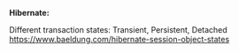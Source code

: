 **Hibernate:**

Different transaction states:
Transient, Persistent, Detached
https://www.baeldung.com/hibernate-session-object-states

